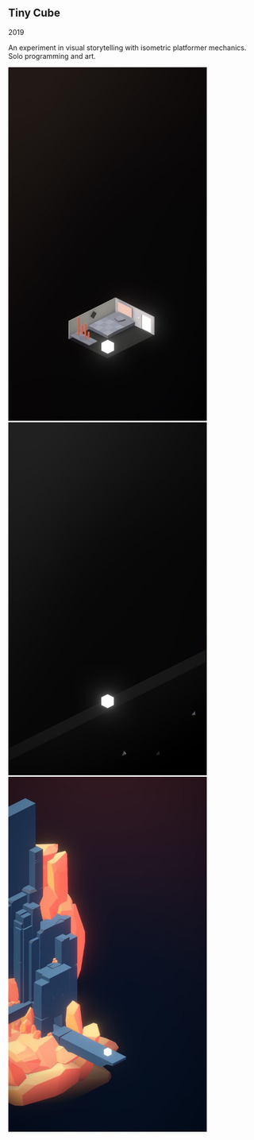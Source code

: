 ## Tiny Cube

2019

An experiment in visual storytelling with isometric platformer mechanics. Solo programming and art.

<img src="https://github.com/dmitry-egorov/game_showcase/blob/main/cubic/photo_2023-10-14_21-32-38.jpg" width="400" />

<img src="https://github.com/dmitry-egorov/game_showcase/blob/main/cubic/photo_2023-10-14_21-32-35.jpg" width="400" />

<img src="https://github.com/dmitry-egorov/game_showcase/blob/main/cubic/photo_2023-10-14_21-32-44.jpg" width="400" />
